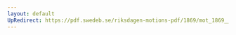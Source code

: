 ```yaml
---
layout: default
UpRedirect: https://pdf.swedeb.se/riksdagen-motions-pdf/1869/mot_1869__ak__00034/mot_1869__ak__00034_001.pdf
---
```

